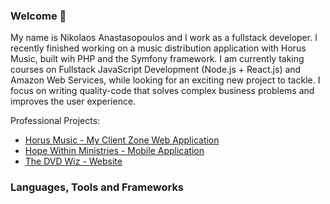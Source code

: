 ### Welcome 👋

My name is Nikolaos Anastasopoulos and I work as a fullstack developer.
I recently finished working on a music distribution application with Horus Music, built wih PHP and the Symfony framework. 
I am currently taking courses on Fullstack JavaScript Development (Node.js + React.js) and Amazon Web Services,
while looking for an exciting new project to tackle. 
I focus on writing quality-code that solves complex business problems and improves the user experience. 

Professional Projects:
* [Horus Music - My Client Zone Web Application](https://mmaz.myclientzone.com)
* [Hope Within Ministries - Mobile Application](https://play.google.com/store/apps/details?id=com.hopewithinministries.hopewithin)
* [The DVD Wiz - Website](https://dvdwiz.co.za)

### Languages, Tools and Frameworks


